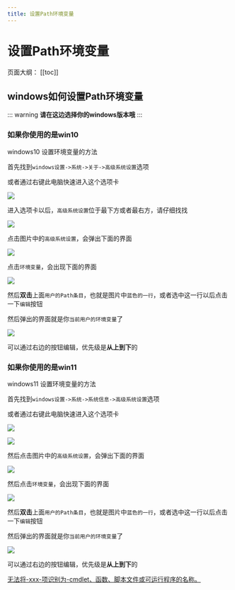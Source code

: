 ```yaml
---
title: 设置Path环境变量
---
```

# 设置Path环境变量

页面大纲：
[[toc]]

## windows如何设置Path环境变量

::: warning
**请在这边选择你的windows版本哦**
:::

### 如果你使用的是win10

windows10 设置环境变量的方法

首先找到`windows设置->系统->关于->高级系统设置`选项

或者通过右键此电脑快速进入这个选项卡

![](images/this-computer-win10.jpg)

进入选项卡以后，`高级系统设置`位于最下方或者最右方，请仔细找找

![](images/system-info-win10.jpg)

点击图片中的`高级系统设置`，会弹出下面的界面

![](images/system-path.jpg)

点击`环境变量`，会出现下面的界面

![](images/path-select.jpg)

然后**双击**上面`用户的Path条目`，也就是图片中`蓝色的一行`，或者选中这一行以后点击一下`编辑`按钮

然后弹出的界面就是你`当前用户的环境变量`了

![](images/edit-path.jpg)

可以通过右边的按钮编辑，优先级是**从上到下**的

### 如果你使用的是win11

windows11 设置环境变量的方法

首先找到`windows设置->系统->系统信息->高级系统设置`选项

或者通过右键此电脑快速进入这个选项卡

![](images/this-computer-win11.jpg)

![](images/system-info-win11.jpg)

然后点击图片中的`高级系统设置`，会弹出下面的界面

![](images/system-path.jpg)

然后点击`环境变量`，会出现下面的界面

![](images/path-select.jpg)

然后**双击**上面`用户的Path条目`，也就是图片中`蓝色的一行`，或者选中这一行以后点击一下`编辑`按钮

然后弹出的界面就是你`当前用户的环境变量`了

![](images/edit-path.jpg)

可以通过右边的按钮编辑，优先级是**从上到下**的

[无法将-xxx-项识别为-cmdlet、函数、脚本文件或可运行程序的名称。](../✍️%20写在前面/常见问题.md#无法将-xxx-项识别为-cmdlet、函数、脚本文件或可运行程序的名称。)
